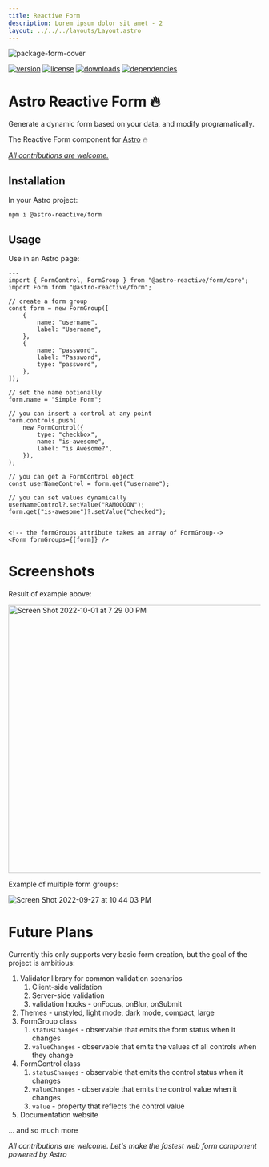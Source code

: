 ```yaml
---
title: Reactive Form
description: Lorem ipsum dolor sit amet - 2
layout: ../../../layouts/Layout.astro
---
```


![package-form-cover](https://user-images.githubusercontent.com/4262489/193812095-1cffa287-e2ac-4671-b604-1e2ff2e6f19e.png)

[![version](https://img.shields.io/npm/v/@astro-reactive/form)](https://www.npmjs.com/package/@astro-reactive/form)
[![license](https://img.shields.io/npm/l/@astro-reactive/form)](https://www.npmjs.com/package/@astro-reactive/form)
[![downloads](https://img.shields.io/npm/dt/@astro-reactive/form)](https://www.npmjs.com/package/@astro-reactive/form)
[![dependencies](https://img.shields.io/librariesio/release/npm/@astro-reactive/form)](https://www.npmjs.com/package/@astro-reactive/form)

# Astro Reactive Form 🔥

Generate a dynamic form based on your data, and modify programatically.

The Reactive Form component for [Astro](https://astro.build) 🔥

_[All contributions are welcome.](https://github.com/astro-reactive/astro-reactive/issues)_

## Installation

In your Astro project:

```
npm i @astro-reactive/form
```

## Usage

Use in an Astro page:

```astro
---
import { FormControl, FormGroup } from "@astro-reactive/form/core";
import Form from "@astro-reactive/form";

// create a form group
const form = new FormGroup([
	{
		name: "username",
		label: "Username",
	},
	{
		name: "password",
		label: "Password",
		type: "password",
	},
]);

// set the name optionally
form.name = "Simple Form";

// you can insert a control at any point
form.controls.push(
	new FormControl({
		type: "checkbox",
		name: "is-awesome",
		label: "is Awesome?",
	}),
);

// you can get a FormControl object
const userNameControl = form.get("username");

// you can set values dynamically
userNameControl?.setValue("RAMOOOON");
form.get("is-awesome")?.setValue("checked");
---

<!-- the formGroups attribute takes an array of FormGroup-->
<Form formGroups={[form]} />
```

# Screenshots

Result of example above:

<img width="535" alt="Screen Shot 2022-10-01 at 7 29 00 PM" src="https://user-images.githubusercontent.com/4262489/193421174-5c604aca-7d16-4cd6-a7b1-f5b8752c838e.png">

Example of multiple form groups:

![Screen Shot 2022-09-27 at 10 44 03 PM](https://user-images.githubusercontent.com/4262489/192631524-3139ac60-8d84-4c12-9231-fe2d49962756.png)

# Future Plans

Currently this only supports very basic form creation, but the goal of the project is ambitious:

1. Validator library for common validation scenarios
    1. Client-side validation
    1. Server-side validation
    1. validation hooks - onFocus, onBlur, onSubmit
1. Themes - unstyled, light mode, dark mode, compact, large
1. FormGroup class
    1. `statusChanges` - observable that emits the form status when it changes
    1. `valueChanges` - observable that emits the values of all controls when they change
1. FormControl class
    1. `statusChanges` - observable that emits the control status when it changes
    1. `valueChanges` - observable that emits the control value when it changes
    1. `value` - property that reflects the control value
1. Documentation website

... and so much more

_All contributions are welcome. Let's make the fastest web form component powered by Astro_

